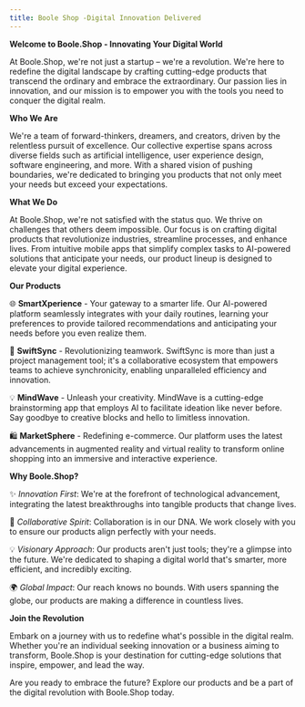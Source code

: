 ```yaml
---
title: Boole Shop -Digital Innovation Delivered
---
```

**Welcome to Boole.Shop - Innovating Your Digital World**

At Boole.Shop, we're not just a startup – we're a revolution. We're here to redefine the digital landscape by crafting cutting-edge products that transcend the ordinary and embrace the extraordinary. Our passion lies in innovation, and our mission is to empower you with the tools you need to conquer the digital realm.

**Who We Are**

We're a team of forward-thinkers, dreamers, and creators, driven by the relentless pursuit of excellence. Our collective expertise spans across diverse fields such as artificial intelligence, user experience design, software engineering, and more. With a shared vision of pushing boundaries, we're dedicated to bringing you products that not only meet your needs but exceed your expectations.

**What We Do**

At Boole.Shop, we're not satisfied with the status quo. We thrive on challenges that others deem impossible. Our focus is on crafting digital products that revolutionize industries, streamline processes, and enhance lives. From intuitive mobile apps that simplify complex tasks to AI-powered solutions that anticipate your needs, our product lineup is designed to elevate your digital experience.

**Our Products**

🌐 **SmartXperience** - Your gateway to a smarter life. Our AI-powered platform seamlessly integrates with your daily routines, learning your preferences to provide tailored recommendations and anticipating your needs before you even realize them.

📱 **SwiftSync** - Revolutionizing teamwork. SwiftSync is more than just a project management tool; it's a collaborative ecosystem that empowers teams to achieve synchronicity, enabling unparalleled efficiency and innovation.

💡 **MindWave** - Unleash your creativity. MindWave is a cutting-edge brainstorming app that employs AI to facilitate ideation like never before. Say goodbye to creative blocks and hello to limitless innovation.

🛍️ **MarketSphere** - Redefining e-commerce. Our platform uses the latest advancements in augmented reality and virtual reality to transform online shopping into an immersive and interactive experience.

**Why Boole.Shop?**

✨ *Innovation First*: We're at the forefront of technological advancement, integrating the latest breakthroughs into tangible products that change lives.

🤝 *Collaborative Spirit*: Collaboration is in our DNA. We work closely with you to ensure our products align perfectly with your needs.

💡 *Visionary Approach*: Our products aren't just tools; they're a glimpse into the future. We're dedicated to shaping a digital world that's smarter, more efficient, and incredibly exciting.

🌍 *Global Impact*: Our reach knows no bounds. With users spanning the globe, our products are making a difference in countless lives.

**Join the Revolution**

Embark on a journey with us to redefine what's possible in the digital realm. Whether you're an individual seeking innovation or a business aiming to transform, Boole.Shop is your destination for cutting-edge solutions that inspire, empower, and lead the way.

Are you ready to embrace the future? Explore our products and be a part of the digital revolution with Boole.Shop today.